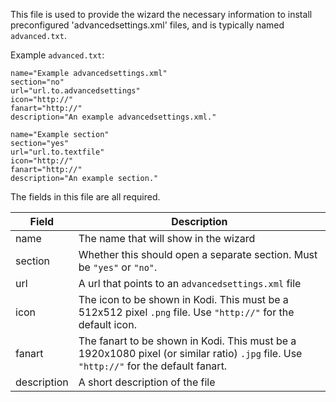 This file is used to provide the wizard the necessary information to install preconfigured 'advancedsettings.xml' files, and is typically named `advanced.txt`.

Example `advanced.txt`:
```
name="Example advancedsettings.xml"
section="no"
url="url.to.advancedsettings"
icon="http://"
fanart="http://"
description="An example advancedsettings.xml."

name="Example section"
section="yes"
url="url.to.textfile"
icon="http://"
fanart="http://"
description="An example section."
```

The fields in this file are all required.

| Field | Description |
| ----- | ----------- |
| name  | The name that will show in the wizard |
| section | Whether this should open a separate section. Must be `"yes"` or `"no"`. |
| url | A url that points to an `advancedsettings.xml` file |
| icon | The icon to be shown in Kodi. This must be a 512x512 pixel `.png` file. Use `"http://"` for the default icon. |
| fanart | The fanart to be shown in Kodi. This must be a 1920x1080 pixel (or similar ratio) `.jpg` file. Use `"http://"` for the default fanart. |
| description | A short description of the file |